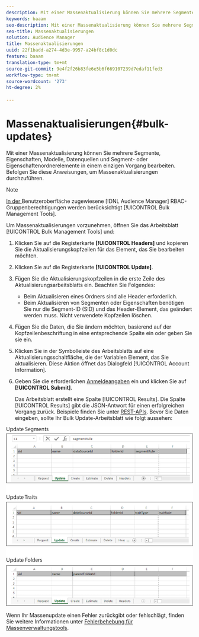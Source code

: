 ```yaml
---
description: Mit einer Massenaktualisierung können Sie mehrere Segmente, Eigenschaften, Modelle, Datenquellen und Segment- oder Eigenschaftenordnerelemente in einem einzigen Vorgang bearbeiten. Befolgen Sie diese Anweisungen, um Massenaktualisierungen durchzuführen.
keywords: baaam
seo-description: Mit einer Massenaktualisierung können Sie mehrere Segmente, Eigenschaften, Modelle, Datenquellen und Segment- oder Eigenschaftenordnerelemente in einem einzigen Vorgang bearbeiten. Befolgen Sie diese Anweisungen, um Massenaktualisierungen durchzuführen.
seo-title: Massenaktualisierungen
solution: Audience Manager
title: Massenaktualisierungen
uuid: 22f1badd-a274-4d3e-9957-a24bf8c1d0dc
feature: baaam
translation-type: tm+mt
source-git-commit: 9e4f2f26b83fe6e5b6f669107239d7edaf11fed3
workflow-type: tm+mt
source-wordcount: '273'
ht-degree: 2%

---
```



# Massenaktualisierungen{#bulk-updates}

Mit einer Massenaktualisierung können Sie mehrere Segmente, Eigenschaften, Modelle, Datenquellen und Segment- oder Eigenschaftenordnerelemente in einem einzigen Vorgang bearbeiten. Befolgen Sie diese Anweisungen, um Massenaktualisierungen durchzuführen.

<!-- 

t_bulk_updates.xml

 -->

>[!NOTE]
>
>[In der ](../../features/administration/administration-overview.md) Benutzeroberfläche zugewiesene  [!DNL Audience Manager] RBAC-Gruppenberechtigungen werden berücksichtigt  [!UICONTROL Bulk Management Tools].

Um Massenaktualisierungen vorzunehmen, öffnen Sie das Arbeitsblatt [!UICONTROL Bulk Management Tools] und:

1. Klicken Sie auf die Registerkarte **[!UICONTROL Headers]** und kopieren Sie die Aktualisierungskopfzeilen für das Element, das Sie bearbeiten möchten.
2. Klicken Sie auf die Registerkarte **[!UICONTROL Update]**.
3. Fügen Sie die Aktualisierungskopfzeilen in die erste Zeile des Aktualisierungsarbeitsblatts ein. Beachten Sie Folgendes:

   * Beim Aktualisieren eines Ordners sind alle Header erforderlich.
   * Beim Aktualisieren von Segmenten oder Eigenschaften benötigen Sie nur die Segment-ID (SID) und das Header-Element, das geändert werden muss. Nicht verwendete Kopfzeilen löschen.

4. Fügen Sie die Daten, die Sie ändern möchten, basierend auf der Kopfzeilenbeschriftung in eine entsprechende Spalte ein oder geben Sie sie ein.
5. Klicken Sie in der Symbolleiste des Arbeitsblatts auf eine Aktualisierungsschaltfläche, die der Variablen        Element, das Sie aktualisieren.
Diese Aktion öffnet das Dialogfeld [!UICONTROL Account Information].

6. Geben Sie die erforderlichen [Anmeldeangaben](../../reference/bulk-management-tools/bulk-management-intro.md#auth-reqs) ein und klicken Sie auf **[!UICONTROL Submit]**.

   Das Arbeitsblatt erstellt eine Spalte [!UICONTROL Results]. Die Spalte [!UICONTROL Results] gibt die JSON-Antwort für einen erfolgreichen Vorgang zurück. Beispiele finden Sie unter [REST-APIs](../../api/rest-api-main/rest-api-main.md). Bevor Sie Daten eingeben, sollte Ihr Bulk Update-Arbeitsblatt wie folgt aussehen:

![](assets/update.png)

Wenn Ihr Massenupdate einen Fehler zurückgibt oder fehlschlägt, finden Sie weitere Informationen unter [Fehlerbehebung für Massenverwaltungstools](../../reference/bulk-management-tools/bulk-troubleshooting.md).
